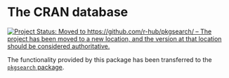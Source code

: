 
# The CRAN database

<!-- badges: start -->
[![Project Status: Moved to https://github.com/r-hub/pkgsearch/ – The project has been moved to a new location, and the version at that location should be considered authoritative.](https://www.repostatus.org/badges/latest/moved.svg)](https://www.repostatus.org/#moved)
<!-- badges: end -->

The functionality provided by this package has been transferred to the [`pkgsearch` package](https://github.com/r-hub/pkgsearch/).
